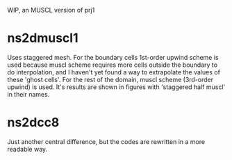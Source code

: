 WIP, an MUSCL version of prj1
# ns2dmuscl1
Uses staggered mesh. For the boundary cells 1st-order upwind scheme is used because muscl scheme requires more cells outside the boundary to do interpolation, and I haven't yet found a way to extrapolate the values of these 'ghost cells'. For the rest of the domain, muscl scheme (3rd-order upwind) is used.
It's results are shown in figures with 'staggered half muscl' in their names.
# ns2dcc8
Just another central difference, but the codes are rewritten in a more readable way.
